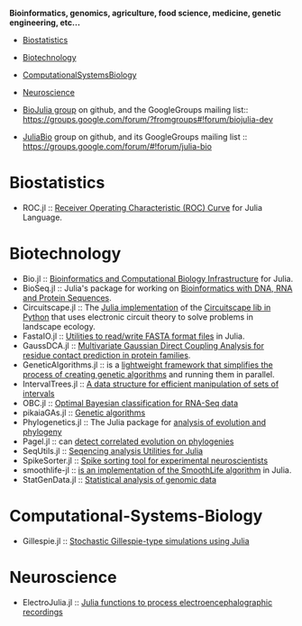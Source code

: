 **Bioinformatics, genomics, agriculture, food science, medicine, genetic engineering, etc...**

* [Biostatistics](#biostatistics)
* [Biotechnology](#biotechnology)
* [ComputationalSystemsBiology](#computationalsystemsbiology)
* [Neuroscience](#neuroscience)


* [BioJulia group](https://github.com/BioJulia) on github, and the GoogleGroups mailing list:: https://groups.google.com/forum/?fromgroups#!forum/biojulia-dev
* [JuliaBio](https://github.com/JuliaBio) group on github, and its GoogleGroups mailing list :: https://groups.google.com/forum/#!forum/julia-bio


# Biostatistics
* ROC.jl :: [Receiver Operating Characteristic (ROC) Curve](https://github.com/diegozea/ROC.jl) for Julia Language.


# Biotechnology
* Bio.jl :: [Bioinformatics and Computational Biology Infrastructure](https://github.com/BioJulia/Bio.jl) for Julia.
* BioSeq.jl :: Julia's package for working on [Bioinformatics with DNA, RNA and Protein Sequences](https://github.com/diegozea/BioSeq.jl).
* Circuitscape.jl :: The [Julia implementation](https://github.com/tanmaykm/Circuitscape.jl) of the [Circuitscape lib in Python](http://www.circuitscape.org/) that uses electronic circuit theory to solve problems in landscape ecology.
* FastaIO.jl :: [Utilities to read/write FASTA format files](https://github.com/carlobaldassi/FastaIO.jl) in Julia.
* GaussDCA.jl :: [Multivariate Gaussian Direct Coupling Analysis for residue contact prediction in protein families](https://github.com/carlobaldassi/GaussDCA.jl).
* GeneticAlgorithms.jl :: is a [lightweight framework that simplifies the process of creating genetic algorithms](https://github.com/forio/GeneticAlgorithms.jl) and running them in parallel.
* IntervalTrees.jl :: [A data structure for efficient manipulation of sets of intervals](https://github.com/BioJulia/IntervalTrees.jl)
* OBC.jl :: [Optimal Bayesian classification for RNA-Seq data](https://github.com/binarybana/OBC.jl)
* pikaiaGAs.jl :: [Genetic algorithms](https://github.com/tmeits/pikaiaGAs.jl)
* Phylogenetics.jl :: The Julia package for [analysis of evolution and phylogeny](https://github.com/Ward9250/Phylogenetics.jl)
* Pagel.jl :: can [detect correlated evolution on phylogenies](https://github.com/porterjamesj/Pagel.jl)
* SeqUtils.jl :: [Seqencing analysis Utilities for Julia](https://github.com/nlhepler/SeqUtils.jl)
* SpikeSorter.jl :: [Spike sorting tool for experimental neuroscientists](https://github.com/grero/SpikeSorter.jl)
* smoothlife-jl :: [is an implementation of the SmoothLife algorithm](https://github.com/jamak/smoothlife-jl) in Julia.
* StatGenData.jl :: [Statistical analysis of genomic data](https://github.com/dmbates/StatGenData.jl)


# Computational-Systems-Biology
* Gillespie.jl :: [Stochastic Gillespie-type simulations using Julia](https://github.com/sdwfrost/Gillespie.jl)


# Neuroscience
* ElectroJulia.jl :: [Julia functions to process electroencephalographic recordings](https://github.com/sam81/ElectroJulia.jl)





